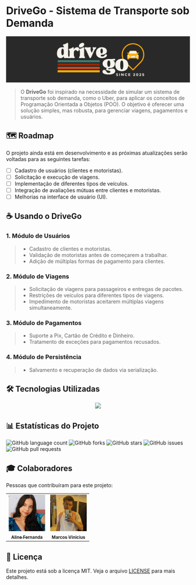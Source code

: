 # DriveGo - Sistema de Transporte sob Demanda

<img src="./img/logo.png" alt="logo">

> O **DriveGo** foi inspirado na necessidade de simular um sistema de transporte sob demanda, como o Uber, para aplicar os conceitos de Programação Orientada a Objetos (POO). O objetivo é oferecer uma solução simples, mas robusta, para gerenciar viagens, pagamentos e usuários.

## 🗺️ Roadmap
O projeto ainda está em desenvolvimento e as próximas atualizações serão voltadas para as seguintes tarefas:

- [ ] Cadastro de usuários (clientes e motoristas).
- [ ] Solicitação e execução de viagens.
- [ ] Implementação de diferentes tipos de veículos.
- [ ] Integração de avaliações mútuas entre clientes e motoristas.
- [ ] Melhorias na interface de usuário (UI).

## ☕ Usando o DriveGo

### 1. Módulo de Usuários
>- Cadastro de clientes e motoristas.
>- Validação de motoristas antes de começarem a trabalhar.
>- Adição de múltiplas formas de pagamento para clientes.

### 2. Módulo de Viagens
>- Solicitação de viagens para passageiros e entregas de pacotes.
>- Restrições de veículos para diferentes tipos de viagens.
>- Impedimento de motoristas aceitarem múltiplas viagens simultaneamente.

### 3. Módulo de Pagamentos
>- Suporte a Pix, Cartão de Crédito e Dinheiro.
>- Tratamento de exceções para pagamentos recusados.

### 4. Módulo de Persistência
>- Salvamento e recuperação de dados via serialização.

## 🛠️ Tecnologias Utilizadas

<p align="center">
  <a href="https://skillicons.dev">
    <img src="https://skillicons.dev/icons?i=java,eclipse,git,github,vscode,idea,maven" />
  </a>
</p>

## 📊 Estatísticas do Projeto

![GitHub language count](https://img.shields.io/github/languages/count/alinesors/POO-Project-DriveGo?style=for-the-badge)
![GitHub forks](https://img.shields.io/github/forks/alinesors/POO-Project-DriveGo?style=for-the-badge)
![GitHub stars](https://img.shields.io/github/stars/alinesors/POO-Project-DriveGo?style=for-the-badge)
![GitHub issues](https://img.shields.io/github/issues/alinesors/POO-Project-DriveGo?style=for-the-badge)
![GitHub pull requests](https://img.shields.io/github/issues-pr/alinesors/POO-Project-DriveGo?style=for-the-badge)

## 🎓 Colaboradores

Pessoas que contribuíram para este projeto:

<table>
  <tr>
    <td align="center">
      <a href="https://github.com/alinesors" title="Aline github">
        <img src="./img/aline.jpg" width="100px;" alt="Foto da Aline"/><br>
        <sub>
          <b>Aline Fernanda</b>
        </sub>
      </a>
    </td>
    <td align="center">
      <a href="https://github.com/vinibcc" title="Vini github">
        <img src="./img/vini.jpg" width="100px;" alt="Foto do vini"/><br>
        <sub>
          <b>Marcos Vinicius</b>
        </sub>
      </a>
    </td>
  </tr>
</table>

## 📜 Licença

Este projeto está sob a licença MIT. Veja o arquivo [LICENSE](LICENSE) para mais detalhes.